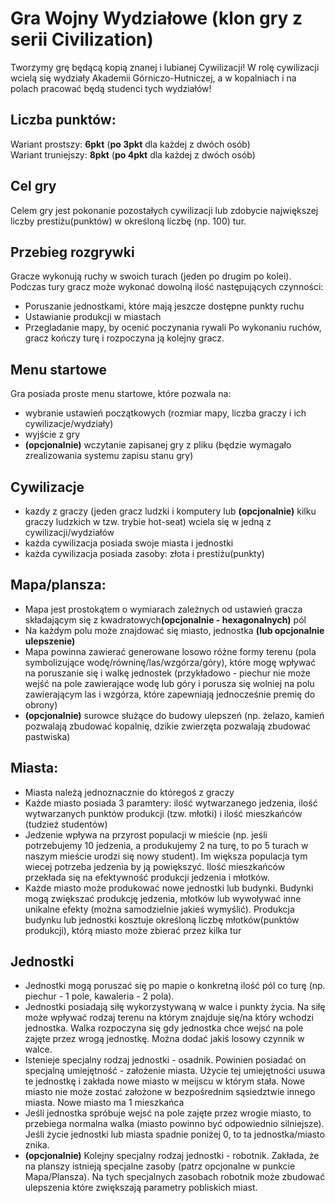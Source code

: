 # Gra Wojny Wydziałowe (klon gry z serii Civilization)
Tworzymy grę będącą kopią znanej i lubianej Cywilizacji!
W rolę cywilizacji wcielą się wydziały Akademii Górniczo-Hutniczej, a w kopalniach i na polach pracować będą studenci tych wydziałów!

## Liczba punktów: 
Wariant prostszy: <b>6pkt</b> (<b>po 3pkt</b> dla każdej z dwóch osób)<br />
Wariant truniejszy: <b>8pkt</b> (<b>po 4pkt</b> dla każdej z dwóch osób)

## Cel gry
Celem gry jest pokonanie pozostałych cywilizacji lub zdobycie największej liczby prestiżu(punktów) w określoną liczbę (np. 100) tur.

## Przebieg rozgrywki
Gracze wykonują ruchy w swoich turach (jeden po drugim po kolei). Podczas tury gracz może wykonać dowolną ilość następujących czynności:
- Poruszanie jednostkami, które mają jeszcze dostępne punkty ruchu
- Ustawianie produkcji w miastach
- Przegladanie mapy, by ocenić poczynania rywali
Po wykonaniu ruchów, gracz kończy turę i rozpoczyna ją kolejny gracz.

## Menu startowe 
Gra posiada proste menu startowe, które pozwala na:
- wybranie ustawień początkowych (rozmiar mapy, liczba graczy i ich cywilizacje/wydziały)
- wyjście z gry
- <b>(opcjonalnie)</b> wczytanie zapisanej gry z pliku (będzie wymagało zrealizowania systemu zapisu stanu gry)

## Cywilizacje
- kazdy z graczy (jeden gracz ludzki i komputery lub <b>(opcjonalnie)</b> kilku graczy ludzkich w tzw. trybie hot-seat) wciela się w jedną z cywilizacji/wydziałów
- każda cywilizacja posiada swoje miasta i jednostki
- każda cywilizacja posiada zasoby: złota i prestiżu(punkty)

## Mapa/plansza: 
- Mapa jest prostokątem o wymiarach zależnych od ustawień gracza składającym się z kwadratowych<b>(opcjonalnie - hexagonalnych)</b> pól
- Na każdym polu może znajdować się miasto, jednostka <b>(lub opcjonalnie ulepszenie)</b>
- Mapa powinna zawierać generowane losowo różne formy terenu (pola symbolizujące wodę/równinę/las/wzgórza/góry), które mogę wpływać na poruszanie się i walkę jednostek (przykładowo - piechur nie może wejść na pole zawierające wodę lub góry i porusza się wolniej na polu zawierającym las i wzgórza, które zapewniają jednocześnie premię do obrony)
- <b>(opcjonalnie)</b> surowce służące do budowy ulepszeń (np. żelazo, kamień pozwalają zbudować kopalnię, dzikie zwierzęta pozwalają zbudować pastwiska)


## Miasta:
- Miasta należą jednoznacznie do któregoś z graczy
- Każde miasto posiada 3 paramtery: ilość wytwarzanego jedzenia, ilość wytwarzanych punktów produkcji (tzw. młotki) i ilość mieszkańców (tudzież studentów)
- Jedzenie wpływa na przyrost populacji w mieście (np. jeśli potrzebujemy 10 jedzenia, a produkujemy 2 na turę, to po 5 turach w naszym mieście urodzi się nowy student). Im większa populacja tym wiecej potrzeba jedzenia by ją powiększyć. Ilość mieszkańców przekłada się na efektywność produkcji jedzenia i młotków.
- Każde miasto może produkować nowe jednostki lub budynki. Budynki mogą zwiększać produkcję jedzenia, młotków lub wywoływać inne unikalne efekty (można samodzielnie jakieś wymyślić). Produkcja budynku lub jednostki kosztuje określoną liczbę młotków(punktów produkcji), którą miasto może zbierać przez kilka tur

## Jednostki
- Jednostki mogą poruszać się po mapie o konkretną ilość pól co turę (np. piechur - 1 pole, kawaleria - 2 pola).
- Jednostki posiadają siłę wykorzystywaną w walce i punkty życia. Na siłę może wpływać rodzaj terenu na którym znajduje się/na który wchodzi jednostka. Walka rozpoczyna się gdy jednostka chce wejsć na pole zajęte przez wrogą jednostkę. Można dodać jakiś losowy czynnik w walce.
- Istenieje specjalny rodzaj jednostki - osadnik. Powinien posiadać on specjalną umiejętność - założenie miasta. Użycie tej umiejętności usuwa te jednostkę i zakłada nowe miasto w meijscu w którym stała. Nowe miasto nie może zostać założone w bezpośrednim sąsiedztwie innego miasta. Nowe miasto ma 1 mieszkańca
- Jeśli jednostka spróbuje wejsć na pole zajęte przez wrogie miasto, to przebiega normalna walka (miasto powinno być odpowiednio silniejsze). Jeśli życie jednostki lub miasta spadnie poniżej 0, to ta jednostka/miasto znika.
-  <b>(opcjonalnie)</b> Kolejny specjalny rodzaj jednostki - robotnik. Zakłada, że na planszy istnieją specjalne zasoby (patrz opcjonalne w punkcie Mapa/Plansza). Na tych specjalnych zasobach robotnik może zbudować ulepszenia które zwiększają parametry pobliskich miast.
